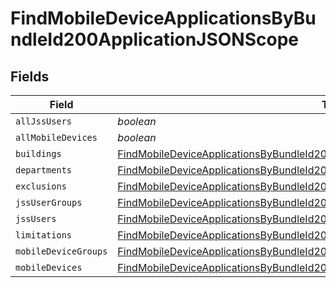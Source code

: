 # FindMobileDeviceApplicationsByBundleId200ApplicationJSONScope


## Fields

| Field                                                                                                                                                                                           | Type                                                                                                                                                                                            | Required                                                                                                                                                                                        | Description                                                                                                                                                                                     |
| ----------------------------------------------------------------------------------------------------------------------------------------------------------------------------------------------- | ----------------------------------------------------------------------------------------------------------------------------------------------------------------------------------------------- | ----------------------------------------------------------------------------------------------------------------------------------------------------------------------------------------------- | ----------------------------------------------------------------------------------------------------------------------------------------------------------------------------------------------- |
| `allJssUsers`                                                                                                                                                                                   | *boolean*                                                                                                                                                                                       | :heavy_minus_sign:                                                                                                                                                                              | N/A                                                                                                                                                                                             |
| `allMobileDevices`                                                                                                                                                                              | *boolean*                                                                                                                                                                                       | :heavy_minus_sign:                                                                                                                                                                              | N/A                                                                                                                                                                                             |
| `buildings`                                                                                                                                                                                     | [FindMobileDeviceApplicationsByBundleId200ApplicationJSONScopeBuildings](../../models/operations/findmobiledeviceapplicationsbybundleid200applicationjsonscopebuildings.md)[]                   | :heavy_minus_sign:                                                                                                                                                                              | N/A                                                                                                                                                                                             |
| `departments`                                                                                                                                                                                   | [FindMobileDeviceApplicationsByBundleId200ApplicationJSONScopeDepartments](../../models/operations/findmobiledeviceapplicationsbybundleid200applicationjsonscopedepartments.md)[]               | :heavy_minus_sign:                                                                                                                                                                              | N/A                                                                                                                                                                                             |
| `exclusions`                                                                                                                                                                                    | [FindMobileDeviceApplicationsByBundleId200ApplicationJSONScopeExclusions](../../models/operations/findmobiledeviceapplicationsbybundleid200applicationjsonscopeexclusions.md)                   | :heavy_minus_sign:                                                                                                                                                                              | N/A                                                                                                                                                                                             |
| `jssUserGroups`                                                                                                                                                                                 | [FindMobileDeviceApplicationsByBundleId200ApplicationJSONScopeJssUserGroups](../../models/operations/findmobiledeviceapplicationsbybundleid200applicationjsonscopejssusergroups.md)[]           | :heavy_minus_sign:                                                                                                                                                                              | N/A                                                                                                                                                                                             |
| `jssUsers`                                                                                                                                                                                      | [FindMobileDeviceApplicationsByBundleId200ApplicationJSONScopeJssUsers](../../models/operations/findmobiledeviceapplicationsbybundleid200applicationjsonscopejssusers.md)[]                     | :heavy_minus_sign:                                                                                                                                                                              | N/A                                                                                                                                                                                             |
| `limitations`                                                                                                                                                                                   | [FindMobileDeviceApplicationsByBundleId200ApplicationJSONScopeLimitations](../../models/operations/findmobiledeviceapplicationsbybundleid200applicationjsonscopelimitations.md)                 | :heavy_minus_sign:                                                                                                                                                                              | N/A                                                                                                                                                                                             |
| `mobileDeviceGroups`                                                                                                                                                                            | [FindMobileDeviceApplicationsByBundleId200ApplicationJSONScopeMobileDeviceGroups](../../models/operations/findmobiledeviceapplicationsbybundleid200applicationjsonscopemobiledevicegroups.md)[] | :heavy_minus_sign:                                                                                                                                                                              | N/A                                                                                                                                                                                             |
| `mobileDevices`                                                                                                                                                                                 | [FindMobileDeviceApplicationsByBundleId200ApplicationJSONScopeMobileDevices](../../models/operations/findmobiledeviceapplicationsbybundleid200applicationjsonscopemobiledevices.md)[]           | :heavy_minus_sign:                                                                                                                                                                              | N/A                                                                                                                                                                                             |